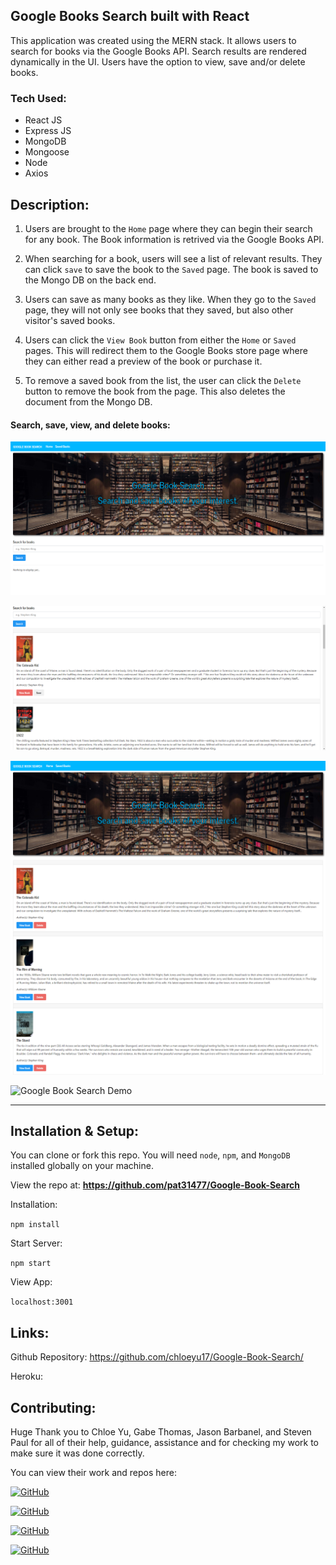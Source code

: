 ## Google Books Search built with React 

This application was created using the MERN stack. It allows users to search for books via the Google Books API. Search results are rendered dynamically in the UI. Users have the option to view, save and/or delete books.

### Tech Used:
 - React JS
 - Express JS
 - MongoDB
 - Mongoose
 - Node
 - Axios

## Description:

1. Users are brought to the `Home` page where they can begin their search for any book. The Book information is retrived via the Google Books API.

2. When searching for a book, users will see a list of relevant results. They can click `save` to save the book to the `Saved` page. The book is saved to the Mongo DB on the back end.

3. Users can save as many books as they like. When they go to the `Saved` page, they will not only see books that they saved, but also other visitor's saved books. 

4. Users can click the `View Book` button from either the `Home` or `Saved` pages. This will redirect them to the Google Books store page where they can either read a preview of the book or purchase it.

5. To remove a saved book from the list, the user can click the `Delete` button to remove the book from the page. This also deletes the document from the Mongo DB.

#### Search, save, view, and delete books:   

![FullScreenShot](client/src/utils/images/FullScreenShot.png?raw=true "FullScreenShot")

![SearchResults](client/src/utils/images/SearchResults.png?raw=true "SearchResults")

![SavedBooks](client/src/utils/images/SavedBooks.png?raw=true "SavedBooks")

![Google Book Search Demo](client/src/utils/images/GoogleBookSearchDemo.gif?raw=true "Google Book Search Demo")

---

## Installation & Setup:


You can clone or fork this repo. You will need `node`, `npm`, and `MongoDB` installed globally on your machine.

View the repo at: <b><a href="https://github.com/pat31477/Google-Book-Search" target="_blank">https://github.com/pat31477/Google-Book-Search</a></b>

Installation:

`npm install`  

Start Server:

`npm start`  

View App:

`localhost:3001`  

## Links:

Github Repository: https://github.com/chloeyu17/Google-Book-Search/

Heroku: 



## Contributing:

Huge Thank you to Chloe Yu, Gabe Thomas, Jason Barbanel, and Steven Paul for all of their help, guidance, assistance and for checking my work to make sure it was done correctly. 

You can view their work and repos here:

  [![GitHub](https://img.shields.io/badge/Patrick%20Walker-Click%20Me!-blueviolet?style=plastic&logo=GitHub)](https://github.com/Pat31477)

  [![GitHub](https://img.shields.io/badge/Gabe%20Thomas-Click%20Me!-blueviolet?style=plastic&logo=GitHub)](https://github.com/samohtebag)

  [![GitHub](https://img.shields.io/badge/Jason%20Barbanel-Click%20Me!-blueviolet?style=plastic&logo=GitHub)](https://github.com/Jbarbss)

  [![GitHub](https://img.shields.io/badge/Steven%20Paul-Click%20Me!-blueviolet?style=plastic&logo=GitHub)](https://github.com/etown285)
